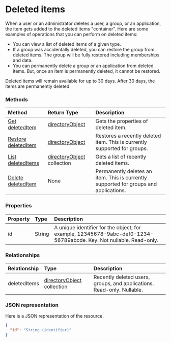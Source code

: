 # Deleted items

When a user or an administrator deletes a user, a group, or an application, the item gets added to the deleted items "container". Here are some examples of operations that you can perform on deleted items:

* You can view a list of deleted items of a given type.
* If a group was accidentally deleted, you can restore the group from deleted items. The group will be fully restored including memberships and data.
* You can permanently delete a group or an application from deleted items. But, once an item is permanently deleted, it cannot be restored.

Deleted items will remain available for up to 30 days. After 30 days, the items are permanently deleted.

### Methods

| Method		   | Return Type	|Description|
|:---------------|:--------|:----------|
|[Get deletedItem](../api/directory_get.md) | [directoryObject](directoryobject.md) | Gets the properties of deleted item. |
|[Restore deletedItem](../api/directory_post_deleteditems.md) |[directoryObject](directoryobject.md)| Restores a recently deleted item. This is currently supported for groups. |
|[List deletedItems](../api/directory_list_deleteditems.md) |[directoryObject](directoryobject.md) collection| Gets a list of recently deleted items.|
|[Delete deletedItem](../api/directory_delete.md) | None | Permanently deletes an item. This is currently supported for groups and applications. |

### Properties
| Property   | Type |Description|
|:---------------|:--------|:----------|
|id|String| A unique identifier for the object; for example, 12345678-9abc-def0-1234-56789abcde. Key. Not nullable. Read-only.|

### Relationships
| Relationship | Type	|Description|
|:---------------|:--------|:----------|
|deletedItems|[directoryObject](directoryobject.md) collection| Recently deleted users, groups, and applications. Read-only. Nullable.|

### JSON representation

Here is a JSON representation of the resource.

<!-- {
  "blockType": "resource",
  "optionalProperties": [

  ],
  "@odata.type": "microsoft.graph.directory"
}-->

```json
{
  "id": "String (identifier)"
}
```

<!-- uuid: 8fcb5dbc-d5aa-4681-8e31-b001d5168d79
2015-10-25 14:57:30 UTC -->
<!-- {
  "type": "#page.annotation",
  "description": "directory resource",
  "keywords": "",
  "section": "documentation",
  "tocPath": ""
}-->